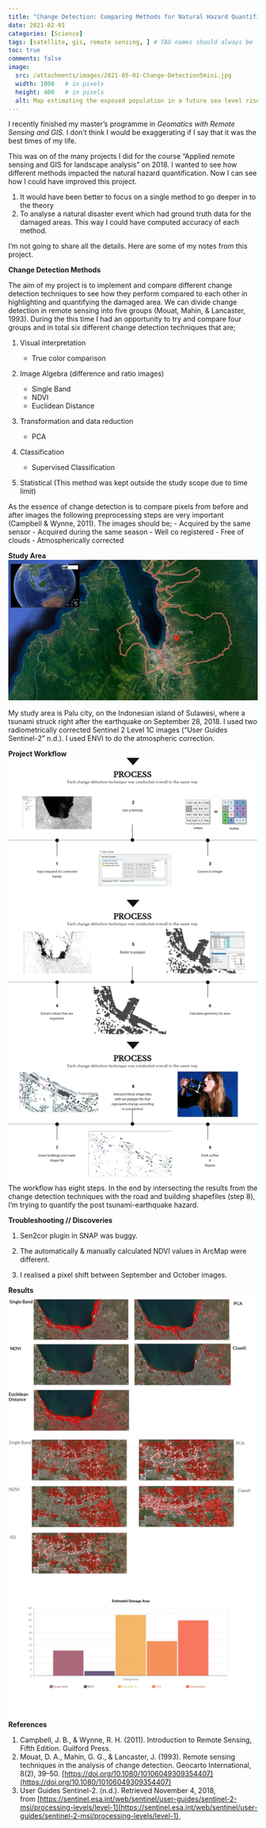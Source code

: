 ```yaml
---
title: "Change Detection: Comparing Methods for Natural Hazard Quantification using Remote Sensing and GIS"
date: 2021-02-01
categories: [Science]
tags: [satellite, gis, remote sensing, ] # TAG names should always be lowercase
toc: true
comments: false
image:
  src: /attachments/images/2021-05-01-Change-Detection5mini.jpg
  width: 1000   # in pixels
  height: 400   # in pixels
  alt: Map estimating the exposed population in a future sea level rise scenario
---
```


I recently finished my master’s programme in _Geomatics with Remote Sensing and GIS._ I don’t think I would be exaggerating if I say that it was the best times of my life.

This was on of the many projects I did for the course “Applied remote sensing and GIS for landscape analysis” on 2018. I wanted to see how different methods impacted the natural hazard quantification. Now I can see how I could have improved this project.

1.  It would have been better to focus on a single method to go deeper in to the theory
2.  To analyse a natural disaster event which had ground truth data for the damaged areas. This way I could have computed accuracy of each method.

I’m not going to share all the details. Here are some of my notes from this project.

**Change Detection Methods**

The aim of my project is to implement and compare different change detection techniques to see how they perform compared to each other in highlighting and quantifying the damaged area. We can divide change detection in remote sensing into five groups (Mouat, Mahin, & Lancaster, 1993). During the this time I had an opportunity to try and compare four groups and in total six different change detection techniques that are;

1.  Visual interpretation
	-   True color comparison

2. Image Algebra (difference and ratio images)
	-   Single Band
	-   NDVI
	-   Euclidean Distance

3. Transformation and data reduction
	-   PCA

4. Classification
	-   Supervised Classification

5. Statistical (This method was kept outside the study scope due to time limit)

As the essence of change detection is to compare pixels from before and after images the following preprocessing steps are very important (Campbell & Wynne, 2011). The images should be;
	-   Acquired by the same sensor
	-   Acquired during the same season
	-   Well co registered
	-   Free of clouds
	-   Atmospherically corrected

**Study Area**
![Sulawesi](/attachments/images/2021-05-01-Change-Detection.jpeg)

My study area is Palu city, on the Indonesian island of Sulawesi, where a tsunami struck right after the earthquake on September 28, 2018. I used two radiometrically corrected Sentinel 2 Level 1C images (“User Guides Sentinel-2” n.d.). I used ENVI to do the atmospheric correction.

**Project Workflow**
![Workflow](/attachments/images/2021-05-01-Change-Detection2.jpeg)![Workflow](/attachments/images/2021-05-01-Change-Detection3.jpeg) ![Workflow](/attachments/images/2021-05-01-Change-Detection4.jpeg)
The workflow has eight steps. In the end by intersecting the results from the change detection techniques with the road and building shapefiles (step 8), I’m trying to quantify the post tsunami-earthquake hazard.

**Troubleshooting // Discoveries**

1. Sen2cor plugin in SNAP was buggy.

2. The automatically & manually calculated NDVI values in ArcMap were different.

3. I realised a pixel shift between September and October images.

**Results**
![Workflow](/attachments/images/2021-05-01-Change-Detection5.jpeg)![Workflow](/attachments/images/2021-05-01-Change-Detection6.jpeg) ![Workflow](/attachments/images/2021-05-01-Change-Detection7.jpeg)
**References**

1.  Campbell, J. B., & Wynne, R. H. (2011). Introduction to Remote Sensing, Fifth Edition. Guilford Press.
2.  Mouat, D. A., Mahin, G. G., & Lancaster, J. (1993). Remote sensing techniques in the analysis of change detection. Geocarto International, 8(2), 39–50. [https://doi.org/10.1080/10106049309354407](https://doi.org/10.1080/10106049309354407)
3.  User Guides Sentinel-2. (n.d.). Retrieved November 4, 2018, from [https://sentinel.esa.int/web/sentinel/user-guides/sentinel-2-msi/processing-levels/level-1](https://sentinel.esa.int/web/sentinel/user-guides/sentinel-2-msi/processing-levels/level-1) 

